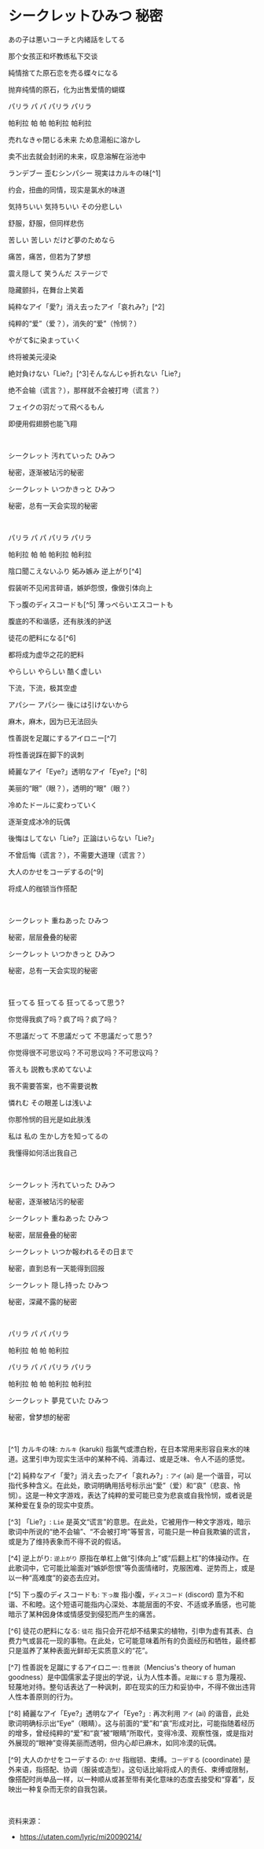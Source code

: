 # シークレットひみつ 秘密

あの子は悪いコーチと内緒話をしてる

那个女孩正和坏教练私下交谈

純情捨てた原石恋を売る蝶々になる

抛弃纯情的原石，化为出售爱情的蝴蝶

パリラ パ パ パリラ パリラ

帕利拉 帕 帕 帕利拉 帕利拉

売れなきゃ閉じる未来 ため息湯船に溶かし

卖不出去就会封闭的未来，叹息溶解在浴池中

ランデブー 歪むシンパシー 現実はカルキの味[^1]

约会，扭曲的同情，现实是氯水的味道

気持ちいい 気持ちいい その分悲しい

舒服，舒服，但同样悲伤

苦しい 苦しい だけど夢のためなら

痛苦，痛苦，但若为了梦想

震え隠して 笑うんだ ステージで

隐藏颤抖，在舞台上笑着

純粋なアイ「愛?」消え去ったアイ「哀れみ?」[^2]

纯粹的“爱”（爱？），消失的“爱”（怜悯？）

やがて$に染まっていく

终将被美元浸染

絶対負けない「Lie?」[^3]そんなんじゃ折れない「Lie?」

绝不会输（谎言？），那样就不会被打垮（谎言？）

フェイクの羽だって飛べるもん

即便用假翅膀也能飞翔

<br>

シークレット 汚れていった ひみつ

秘密，逐渐被玷污的秘密

シークレット いつかきっと ひみつ

秘密，总有一天会实现的秘密

<br>

パリラ パ パ パリラ パリラ

帕利拉 帕 帕 帕利拉 帕利拉

陰口聞こえないふり 妬み嫉み 逆上がり[^4]

假装听不见闲言碎语，嫉妒怨恨，像做引体向上

下っ腹のディスコードも[^5] 薄っぺらいエスコートも

腹底的不和谐感，还有肤浅的护送

徒花の肥料になる[^6]

都将成为虚华之花的肥料

やらしい やらしい 酷く虚しい

下流，下流，极其空虚

アパシー アパシー 後には引けないから

麻木，麻木，因为已无法回头

性善説を足蹴にするアイロニー[^7]

将性善说踩在脚下的讽刺

綺麗なアイ「Eye?」透明なアイ「Eye?」[^8]

美丽的“眼”（眼？），透明的“眼”（眼？）

冷めたドールに変わっていく

逐渐变成冰冷的玩偶

後悔はしてない「Lie?」正論はいらない「Lie?」

不曾后悔（谎言？），不需要大道理（谎言？）

大人のかせをコーデするの[^9]

将成人的枷锁当作搭配

<br>

シークレット 重ねあった ひみつ

秘密，层层叠叠的秘密

シークレット いつかきっと ひみつ

秘密，总有一天会实现的秘密

<br>

狂ってる 狂ってる 狂ってるって思う?

你觉得我疯了吗？疯了吗？疯了吗？

不思議だって 不思議だって 不思議だって思う?

你觉得很不可思议吗？不可思议吗？不可思议吗？

答えも 説教も求めてないよ

我不需要答案，也不需要说教

憐れむ その眼差しは浅いよ

你那怜悯的目光是如此肤浅

私は 私の 生かし方を知ってるの

我懂得如何活出我自己

<br>

シークレット 汚れていった ひみつ

秘密，逐渐被玷污的秘密

シークレット 重ねあった ひみつ

秘密，层层叠叠的秘密

シークレット いつか報われるその日まで

秘密，直到总有一天能得到回报

シークレット 隠し持った ひみつ

秘密，深藏不露的秘密

<br>

パリラ パ パ パリラ

帕利拉 帕 帕 帕利拉

パリラ パ パ パリラ パリラ

帕利拉 帕 帕 帕利拉 帕利拉

シークレット 夢見ていた ひみつ

秘密，曾梦想的秘密

<br>

[^1] カルキの味: `カルキ` (karuki) 指氯气或漂白粉，在日本常用来形容自来水的味道。这里引申为现实生活中的某种不纯、消毒过、或是乏味、令人不适的感觉。

[^2] 純粋なアイ「愛?」消え去ったアイ「哀れみ?」: `アイ` (ai) 是一个谐音，可以指代多种含义。在此处，歌词明确用括号标示出“愛”（爱）和“哀”（悲哀、怜悯）。这是一种文字游戏，表达了纯粹的爱可能已变为悲哀或自我怜悯，或者说是某种爱在复杂的现实中变质。

[^3] 「Lie?」: `Lie` 是英文“谎言”的意思。在此处，它被用作一种文字游戏，暗示歌词中所说的“绝不会输”、“不会被打垮”等誓言，可能只是一种自我欺骗的谎言，或是为了维持表象而不得不说的假话。

[^4] 逆上がり: `逆上がり` 原指在单杠上做“引体向上”或“后翻上杠”的体操动作。在此歌词中，它可能比喻面对“嫉妒怨恨”等负面情绪时，克服困难、逆势而上，或是以一种“高难度”的姿态去应对。

[^5] 下っ腹のディスコードも: `下っ腹` 指小腹，`ディスコード` (discord) 意为不和谐、不和睦。这个短语可能指内心深处、本能层面的不安、不适或矛盾感，也可能暗示了某种因身体或情感受到侵犯而产生的痛苦。

[^6] 徒花の肥料になる: `徒花` 指只会开花却不结果实的植物，引申为虚有其表、白费力气或昙花一现的事物。在此处，它可能意味着所有的负面经历和牺牲，最终都只是滋养了某种表面光鲜却无实质意义的“花”。

[^7] 性善説を足蹴にするアイロニー: `性善説`（Mencius's theory of human goodness）是中国儒家孟子提出的学说，认为人性本善。`足蹴にする` 意为蔑视、轻蔑地对待。整句话表达了一种讽刺，即在现实的压力和妥协中，不得不做出违背人性本善原则的行为。

[^8] 綺麗なアイ「Eye?」透明なアイ「Eye?」: 再次利用 `アイ` (ai) 的谐音，此处歌词明确标示出“Eye”（眼睛）。这与前面的“爱”和“哀”形成对比，可能指随着经历的增多，曾经纯粹的“爱”和“哀”被“眼睛”所取代，变得冷漠、观察性强，或是指对外展现的“眼神”变得美丽而透明，但内心却已麻木，如同冷漠的玩偶。

[^9] 大人のかせをコーデするの: `かせ` 指枷锁、束缚。`コーデする` (coordinate) 是外来语，指搭配、协调（服装或造型）。这句话比喻将成人的责任、束缚或限制，像搭配时尚单品一样，以一种顺从或甚至带有美化意味的态度去接受和“穿着”，反映出一种复杂而无奈的自我包装。

<br>

资料来源：

- https://utaten.com/lyric/mi20090214/

